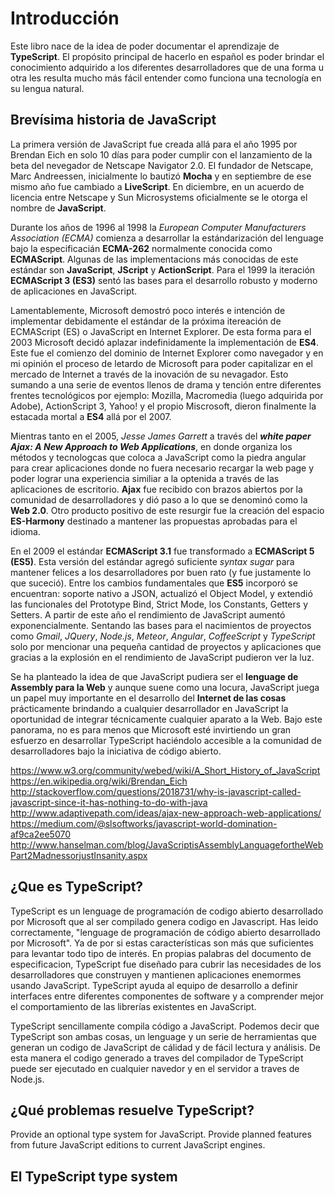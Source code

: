 # Introducción
Este libro nace de la idea de poder documentar el aprendizaje de **TypeScript**. El propósito principal de hacerlo en español es poder brindar el conocimiento adquirido a los diferentes desarrolladores que de una forma u otra les resulta mucho más fácil entender como funciona una tecnología en su lengua natural. 

## Brevísima historia de JavaScript
La primera versión de JavaScript fue creada allá para el año 1995 por Brendan Eich en solo 10 días para poder cumplir con el lanzamiento de la beta del nevegador de Netscape Navigator 2.0. El fundador de Netscape, Marc Andreessen, inicialmente lo bautizó **Mocha** y en septiembre de ese mismo año fue cambiado a **LiveScript**. En diciembre, en un acuerdo de licencia entre Netscape y Sun Microsystems oficialmente se le otorga el nombre de **JavaScript**.

Durante los años de 1996 al 1998 la *European Computer Manufacturers Association (ECMA)* comienza a desarrollar la estándarización del lenguage bajo la especificacián **ECMA-262** normalmente conocida como **ECMAScript**. Algunas de las implementacions más conocidas de este estándar son **JavaScript**, **JScript** y **ActionScript**. Para el 1999 la iteración **ECMAScript 3 (ES3)** sentó las bases para el desarrollo robusto y moderno de aplicaciones en JavaScript.

Lamentablemente, Microsoft demostró poco interés e intención de implementar debidamente el estándar de la próxima itereación de ECMAScript (ES) o JavaScript en Internet Explorer. De esta forma para el 2003 Microsoft decidó aplazar indefinidamente la implementación de **ES4**. Este fue el comienzo del dominio de Internet Explorer como navegador y en mi opinión el proceso de letardo de Microsoft para poder capitalizar en el mercado de Internet a través de la inovación de su nevagador. Esto sumando a una serie de eventos llenos de drama y tención entre diferentes frentes tecnológicos por ejemplo: Mozilla, Macromedia (luego adquirida por Adobe), ActionScript 3, Yahoo! y el propio Miscrosoft, dieron finalmente la estacada mortal a **ES4** allá por el 2007.

Mientras tanto en el 2005, *Jesse James Garrett* a través del ***white paper Ajax: A New Approach to Web Applications***, en donde organiza los métodos y tecnologcas que coloca a JavaScript como la piedra angular para crear aplicaciones donde no fuera necesario recargar la web page y poder lograr una experiencia similiar a la optenida a través de las aplicaciones de escritorio. **Ajax** fue recibido con brazos abiertos por la comunidad de desarrolladores y dió paso a lo que se denominó como la **Web 2.0**. Otro producto positivo de este resurgir fue la creación del espacio **ES-Harmony** destinado a mantener las propuestas aprobadas para el idioma.

En el 2009 el estándar **ECMAScript 3.1** fue transformado a **ECMAScript 5 (ES5)**. Esta versión del estándar agregó suficiente *syntax sugar* para mantener felices a los desarrolladores por buen rato (y fue justamente lo que suceció). Entre los cambios fundamentales que **ES5** incorporó se encuentran: soporte nativo a JSON, actualizó el Object Model, y extendió las funcionales del Prototype Bind, Strict Mode, los Constants, Getters y Setters. A partir de este año el rendimiento de JavaScript aumentó exponencialmente. Sentando las bases para el nacimientos de proyectos como *Gmail*, *JQuery*, *Node.js*, *Meteor*, *Angular*, *CoffeeScript* y *TypeScript* solo por mencionar una pequeña cantidad de proyectos y aplicaciones que gracias a la explosión en el rendimiento de JavaScript pudieron ver la luz. 

Se ha planteado la idea de que JavaScript pudiera ser el **lenguage de Assembly para la Web** y aunque suene como una locura, JavaScript juega un papel muy importante en el desarrollo del **Internet de las cosas** prácticamente brindando a cualquier desarrollador en JavaScript la oportunidad de integrar técnicamente cualquier aparato a la Web. Bajo este panorama, no es para menos que Microsoft esté invirtiendo un gran esfuerzo en desarrollar TypeScript haciéndolo accesible a la comunidad de desarrolladores bajo la iniciativa de código abierto.


https://www.w3.org/community/webed/wiki/A_Short_History_of_JavaScript
https://en.wikipedia.org/wiki/Brendan_Eich
http://stackoverflow.com/questions/2018731/why-is-javascript-called-javascript-since-it-has-nothing-to-do-with-java
http://www.adaptivepath.com/ideas/ajax-new-approach-web-applications/
https://medium.com/@slsoftworks/javascript-world-domination-af9ca2ee5070
http://www.hanselman.com/blog/JavaScriptisAssemblyLanguagefortheWebPart2MadnessorjustInsanity.aspx

## ¿Que es TypeScript?

TypeScript es un lenguage de programación de codigo abierto desarrollado por Microsoft que al ser compilado genera codigo en Javascript. Has leido correctamente, "lenguage de programación de código abierto desarrollado por Microsoft". Ya de por si estas características son más que suficientes para levantar todo tipo de interés. En propias palabras del documento de especificacion, TypeScript fue diseñado para cubrir las necesidades de los desarrolladores que construyen y mantienen aplicaciones enemormes usando JavaScript. TypeScript ayuda al equipo de desarrollo a definir interfaces entre diferentes componentes de software y a comprender mejor el comportamiento de las librerías existentes en JavaScript.

TypeScript sencillamente compila código a JavaScript. Podemos decir que TypeScript son ambas cosas, un lenguage y un serie de herramientas que generan un codigo de JavaScript de cálidad y de fácil lectura y análisis. De esta manera el codigo generado a traves del compilador de TypeScript puede ser ejecutado en cualquier navedor y en el servidor a traves de Node.js.


## ¿Qué problemas resuelve TypeScript?

Provide an optional type system for JavaScript.
Provide planned features from future JavaScript editions to current JavaScript engines.

## El TypeScript type system